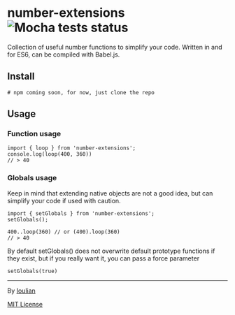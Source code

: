 # number-extensions ![Mocha tests status](https://github.com/ioulian/number-extensions/blob/master/test-badge.svg)
Collection of useful number functions to simplify your code. Written in and for ES6, can be compiled with Babel.js.

## Install

    # npm coming soon, for now, just clone the repo

## Usage

### Function usage

    import { loop } from 'number-extensions';
    console.log(loop(400, 360))
    // > 40

### Globals usage

Keep in mind that extending native objects are not a good idea, but can simplify your code if used with caution.

    import { setGlobals } from 'number-extensions';
    setGlobals();
    
    400..loop(360) // or (400).loop(360)
    // > 40

By default setGlobals() does not overwrite default prototype functions if they exist, but if you really want it, you can pass a force parameter

    setGlobals(true)


--- 

By [Ioulian](https://github.com/ioulian)

[MIT License](https://github.com/ioulian/number-extensions/blob/master/LICENSE)
